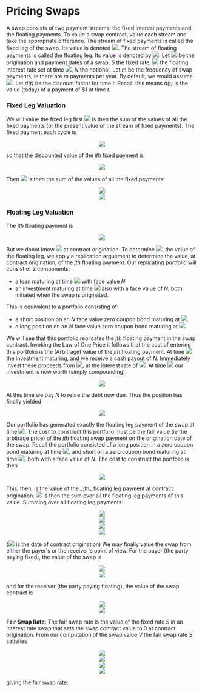 # Pricing Swaps
A swap consists of two payment streams: the fixed interest payments and the floating payments. To value a swap contract, value each stream and take the appropriate difference. 
The stream of fixed payments is called the fixed leg of the swap. Its value is denoted <img src="https://render.githubusercontent.com/render/math?math=V_{fixed}">.
The stream of floating payments is called the floating leg. Its value is denoted by <img src="https://render.githubusercontent.com/render/math?math=V_{float}">.
Let <img src="https://render.githubusercontent.com/render/math?math={t_j}_{j=0}^J"> be the origination and payment dates of a swap, _S_ the fixed rate, <img src="https://render.githubusercontent.com/render/math?math=L_j"> the floating interest rate set at time <img src="https://render.githubusercontent.com/render/math?math=t_j">, _N_ the notional. Let _m_ be the frequency of swap payments, ie there are _m_ payments per year. By default, we would assume <img src="https://render.githubusercontent.com/render/math?math=t_j = \frac{j}{m}">.
Let _d(t)_ be the discount factor for time _t_. Recall: this means _d(t)_ is the value (today) of a payment of $1 at time _t_. 

### Fixed Leg Valuation
We will value the fixed leg first.<img src="https://render.githubusercontent.com/render/math?math=V_{fixed}"> is then the sum of the values of all the fixed payments (or the present value of the stream of fixed payments). The fixed payment each cycle is

<p align="center">
<img src="https://render.githubusercontent.com/render/math?math=\frac{S}{m}N">
</p>

so that the discounted value of the _jth_ fixed payment is

<p align="center">
<img src="https://render.githubusercontent.com/render/math?math=d(t_j)\frac{S}{m}N">
  </p>

Then <img src="https://render.githubusercontent.com/render/math?math=V_{fixed}"> is then the sum of the values of all the fixed payments:

<p align="center">
<img src="https://render.githubusercontent.com/render/math?math=V_{fixed} = \sum_{j=1}^{J} d(t_j)]frac{S}{m}N"><br>
<img src="https://render.githubusercontent.com/render/math?math==\frac{SN}{m} \sum_{j=1}{J}d(t_j)"><br>
</p>

### Floating Leg Valuation
The _jth_ floating payment is

<p align="center">
<img src="https://render.githubusercontent.com/render/math?math=\frac{L_{j-1}}{m}N">
</p>

But we donot know <img src="https://render.githubusercontent.com/render/math?math=L_{j-1}"> at contract origination.
To determine <img src="https://render.githubusercontent.com/render/math?math=V_{float}">, the value of the floating leg, we apply a replication arguement to determine the value, at contract origination, of the _jth_ floating payment. Our replicating portfolio will consist of 2 components:
- a loan maturing at time <img src="https://render.githubusercontent.com/render/math?math=t_j"> with face value _N_
- an investment maturing at time <img src="https://render.githubusercontent.com/render/math?math=t_{j-1}"> also with a face value of _N_, both initiated when the swap is originated. 

This is equivalent to a portfolio consisting of:
- a short position on an _N_ face value zero coupon bond maturing at <img src="https://render.githubusercontent.com/render/math?math=t_j">.
- a long position on an _N_ face value zero coupon bond maturing at <img src="https://render.githubusercontent.com/render/math?math=t_{j-1}">

We will see that this portfolio replicates the _jth_ floating payment in the swap contract. Invoking the Law of One Price it follows that the cost of entering this portfolio is the (Arbitrage) value of the _jth_ floating payment. 
At time <img src="https://render.githubusercontent.com/render/math?math=t_{j-1}"> the investment maturing, and we receive a cash payout of _N_.
Immediately invest these proceeds from <img src="https://render.githubusercontent.com/render/math?math=t_{j-1}\:\:until\:\:t_j">, at the interest rate of <img src="https://render.githubusercontent.com/render/math?math=L_{j-1}">.
At time <img src="https://render.githubusercontent.com/render/math?math=t_j"> our investment is now worth (simply compounding)

<p align="center">
<img src="https://render.githubusercontent.com/render/math?math=(1 %2B \frac{L_{j-1}}{m})N">
</p>

At this time we pay _N_ to retire the debt now due. Thus the position has finally yielded

<p align="center">
<img src="https://render.githubusercontent.com/render/math?math=(1 %2B \frac{L_{j-1}}{m})N - N = \frac{L_{j-1}}{m}N = jth\:\:floating\:\:payment">
</p>

Our portfolio has generated exactly the floating leg payment of the swap at time <img src="https://render.githubusercontent.com/render/math?math=t_j">.
The cost to construct this portfolio must be the fair value (ie the arbitrage price) of the _jth_ floating swap payment on the origination date of the swap.
Recall the portfolio consisted of a long position in a zero coupon bond maturing at time <img src="https://render.githubusercontent.com/render/math?math=t_{j-1}">, and short on a zero coupon bond maturing at time <img src="https://render.githubusercontent.com/render/math?math=t_{j}">, both with a face value of _N_. The cost to construct the portfolio is then

<p align="center">
<img src="https://render.githubusercontent.com/render/math?math=Nd(t_{j-1} - Nd(t_j) = N(d(t_{j-1}) - d(t_j))">
</p>
This, then, is the value of the _jth_ floating leg payment at contract origination. <img src="https://render.githubusercontent.com/render/math?math=V_{float}"> is then the sum over all the floating leg payments of this value. Summing over all floating leg payments:

<p align="center">
<img src="https://render.githubusercontent.com/render/math?math=V_{float} = \sum_{j=1}^{J} N(d(t_{j-1}) - d(t_j))"><br>
<img src="https://render.githubusercontent.com/render/math?math=V_{float} = N\sum_{j=1}^{J} (d(t_{j-1}) - d(t_j))"><br>
<img src="https://render.githubusercontent.com/render/math?math=V_{float} = N(d(t_{0}) - d(t_J))"><br>
<img src="https://render.githubusercontent.com/render/math?math=V_{float} = N(d(1 - d(t_J))">
</p>

(<img src="https://render.githubusercontent.com/render/math?math=t_0 = 0"> is the date of contract origination)
We may finally value the swap from either the payer's or the receiver's point of view.
For the payer (the party paying fixed), the value of the swap is

<p align="center">
<img src="https://render.githubusercontent.com/render/math?math=V = V_{float} - V_{fixed}"><br>
  <img src="https://render.githubusercontent.com/render/math?math=V = N(1 - d(t_J)) - \frac{SN}{m} \sum_{j=1}^{J}d(t_j)">
</p>

and for the receiver (the party paying floating), the value of the swap contract is

<p align="center">
<img src="https://render.githubusercontent.com/render/math?math=-V = V_{float} - V_{fixed}"><br>
  <img src="https://render.githubusercontent.com/render/math?math=V = \frac{SN}{m} \sum_{j=1}^{J}d(t_j) - N(1 - d(t_J))">
</p>

__Fair Swap Rate:__ The fair swap rate is the value of the fixed rate _S_ in an interest rate swap that sets the swap contract value to 0 at contract origination. From our computation of the swap value _V_ the fair swap rate _S_ satisfies

<p align="center">
<img src="https://render.githubusercontent.com/render/math?math=V = 0"><br>
  <img src="https://render.githubusercontent.com/render/math?math=0 = N(1 - d(t_J)) - \frac{SN}{m} \sum_{j=1}^{J} d(t_j)"><br>
  <img src="https://render.githubusercontent.com/render/math?math=N(1 - d(t_J)) = \frac{SN}{m} \sum_{j=1}^{J} d(t_j)"><br>
  <img src="https://render.githubusercontent.com/render/math?math=S = \frac{m(1 - d(t_J))}{\sum_{j=1}^{J} d(t_j)}">
</p>
giving the fair swap rate.
